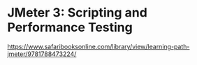 # JMeter 3: Scripting and Performance Testing

https://www.safaribooksonline.com/library/view/learning-path-jmeter/9781788473224/
